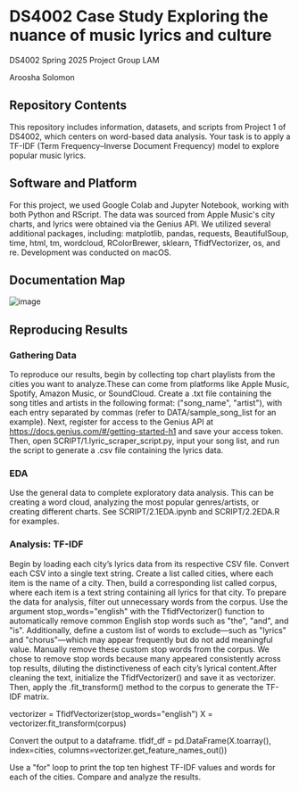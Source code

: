 # DS4002 Case Study Exploring the nuance of music lyrics and culture 
DS4002 Spring 2025 Project Group LAM

Aroosha Solomon
## Repository Contents
This repository includes information, datasets, and scripts from Project 1 of DS4002, which centers on word-based data analysis. Your task is to apply a TF-IDF (Term Frequency–Inverse Document Frequency) model to explore popular music lyrics.

## Software and Platform
For this project, we used Google Colab and Jupyter Notebook, working with both Python and RScript. The data was sourced from Apple Music's city charts, and lyrics were obtained via the Genius API. We utilized several additional packages, including: matplotlib, pandas, requests, BeautifulSoup, time, html, tm, wordcloud, RColorBrewer, sklearn, TfidfVectorizer, os, and re. Development was conducted on macOS.


## Documentation Map
![image](https://github.com/user-attachments/assets/62a363dd-6b83-42c2-b828-fe518d11283d)


## Reproducing Results
### Gathering Data
To reproduce our results, begin by collecting top chart playlists from the cities you want to analyze.These can come from platforms like Apple Music, Spotify, Amazon Music, or SoundCloud. Create a .txt file containing the song titles and artists in the following format:
("song_name", "artist"), with each entry separated by commas (refer to DATA/sample_song_list for an example).
Next, register for access to the Genius API at https://docs.genius.com/#/getting-started-h1 and save your access token.
Then, open SCRIPT/1.lyric_scraper_script.py, input your song list, and run the script to generate a .csv file containing the lyrics data.


### EDA
Use the general data to complete exploratory data analysis. This can be creating a word cloud, analyzing the most popular genres/artists, or creating different charts. See SCRIPT/2.1EDA.ipynb and SCRIPT/2.2EDA.R for examples.
### Analysis: TF-IDF
Begin by loading each city’s lyrics data from its respective CSV file. Convert each CSV into a single text string.
Create a list called cities, where each item is the name of a city. Then, build a corresponding list called corpus, where each item is a text string containing all lyrics for that city. To prepare the data for analysis, filter out unnecessary words from the corpus. Use the argument stop_words="english" with the TfidfVectorizer() function to automatically remove common English stop words such as "the", "and", and "is". Additionally, define a custom list of words to exclude—such as "lyrics" and "chorus"—which may appear frequently but do not add meaningful value. Manually remove these custom stop words from the corpus. We chose to remove stop words because many appeared consistently across top results, diluting the distinctiveness of each city’s lyrical content.After cleaning the text, initialize the TfidfVectorizer() and save it as vectorizer. Then, apply the .fit_transform() method to the corpus to generate the TF-IDF matrix.

vectorizer = TfidfVectorizer(stop_words="english")
X = vectorizer.fit_transform(corpus)

Convert the output to a dataframe.
tfidf_df = pd.DataFrame(X.toarray(), index=cities, columns=vectorizer.get_feature_names_out())

Use a "for" loop to print the top ten highest TF-IDF values and words for each of the cities. Compare and analyze the results.
